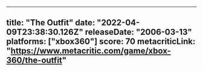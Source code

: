 
---
title: "The Outfit"
date: "2022-04-09T23:38:30.126Z"
releaseDate: "2006-03-13"
platforms: ["xbox360"]
score: 70
metacriticLink: "https://www.metacritic.com/game/xbox-360/the-outfit"
---
